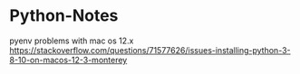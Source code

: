 # Python-Notes

pyenv problems with mac os 12.x
https://stackoverflow.com/questions/71577626/issues-installing-python-3-8-10-on-macos-12-3-monterey
